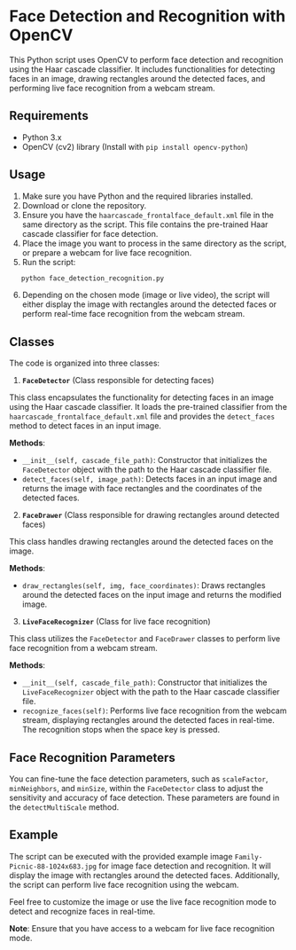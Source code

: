 # Face Detection and Recognition with OpenCV

This Python script uses OpenCV to perform face detection and recognition using the Haar cascade classifier. It includes functionalities for detecting faces in an image, drawing rectangles around the detected faces, and performing live face recognition from a webcam stream.

## Requirements

- Python 3.x
- OpenCV (cv2) library (Install with `pip install opencv-python`)

## Usage

1. Make sure you have Python and the required libraries installed.
2. Download or clone the repository.
3. Ensure you have the `haarcascade_frontalface_default.xml` file in the same directory as the script. This file contains the pre-trained Haar cascade classifier for face detection.
4. Place the image you want to process in the same directory as the script, or prepare a webcam for live face recognition.
5. Run the script:


```bash
   python face_detection_recognition.py
```

6. Depending on the chosen mode (image or live video), the script will either display the image with rectangles around the detected faces or perform real-time face recognition from the webcam stream.

## Classes

The code is organized into three classes:

1. **`FaceDetector`** (Class responsible for detecting faces)

This class encapsulates the functionality for detecting faces in an image using the Haar cascade classifier. It loads the pre-trained classifier from the `haarcascade_frontalface_default.xml` file and provides the `detect_faces` method to detect faces in an input image.

**Methods**:
- `__init__(self, cascade_file_path)`: Constructor that initializes the `FaceDetector` object with the path to the Haar cascade classifier file.
- `detect_faces(self, image_path)`: Detects faces in an input image and returns the image with face rectangles and the coordinates of the detected faces.

2. **`FaceDrawer`** (Class responsible for drawing rectangles around detected faces)

This class handles drawing rectangles around the detected faces on the image.

**Methods**:
- `draw_rectangles(self, img, face_coordinates)`: Draws rectangles around the detected faces on the input image and returns the modified image.

3. **`LiveFaceRecognizer`** (Class for live face recognition)

This class utilizes the `FaceDetector` and `FaceDrawer` classes to perform live face recognition from a webcam stream.

**Methods**:
- `__init__(self, cascade_file_path)`: Constructor that initializes the `LiveFaceRecognizer` object with the path to the Haar cascade classifier file.
- `recognize_faces(self)`: Performs live face recognition from the webcam stream, displaying rectangles around the detected faces in real-time. The recognition stops when the space key is pressed.

## Face Recognition Parameters

You can fine-tune the face detection parameters, such as `scaleFactor`, `minNeighbors`, and `minSize`, within the `FaceDetector` class to adjust the sensitivity and accuracy of face detection. These parameters are found in the `detectMultiScale` method.

## Example

The script can be executed with the provided example image `Family-Picnic-88-1024x683.jpg` for image face detection and recognition. It will display the image with rectangles around the detected faces. Additionally, the script can perform live face recognition using the webcam.

Feel free to customize the image or use the live face recognition mode to detect and recognize faces in real-time.

**Note**: Ensure that you have access to a webcam for live face recognition mode.
